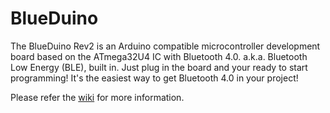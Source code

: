 # BlueDuino

The BlueDuino Rev2 is an Arduino compatible microcontroller development board based on the ATmega32U4 IC with Bluetooth 4.0. a.k.a. Bluetooth Low Energy (BLE), built in. Just plug in the board and your ready to start programming! It's the easiest way to get Bluetooth 4.0 in your project!

Please refer the [wiki](http://wiki.aprbrother.com/wiki/BlueDuino_rev2) for more information.

